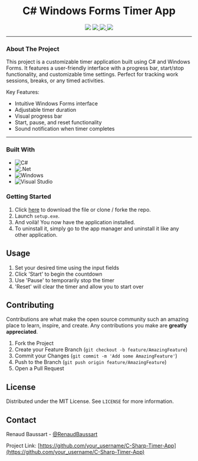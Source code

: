 <h1 align="center">C# Windows Forms Timer App</h1>
<p align="center"> 
    <img src='https://img.shields.io/badge/Mail-Renaud.Baussart%40proton.me-purple'>
    <a href='https://www.linkedin.com/in/renaud-baussart-278b362bb/'>
        <img src='https://img.shields.io/badge/linkedin-blue'>
    </a>
    <a href='https://twitter.com/RenaudBaussart'>
        <img src='https://img.shields.io/badge/Twitter%20%2F%20X-grey'>
    </a>
    <a href='https://github.com/RenaudBaussart/Memo-CheatSheet'>
        <img src='https://img.shields.io/badge/My%20cheat%20sheet-lightyellow'>
    </a>
</p>

---

### About The Project

This project is a customizable timer application built using C# and Windows Forms. It features a user-friendly interface with a progress bar, start/stop functionality, and customizable time settings. Perfect for tracking work sessions, breaks, or any timed activities.

Key Features:
- Intuitive Windows Forms interface
- Adjustable timer duration
- Visual progress bar
- Start, pause, and reset functionality
- Sound notification when timer completes

---

### Built With

- ![C#](https://img.shields.io/badge/c%23-%23239120.svg?style=for-the-badge&logo=c-sharp&logoColor=white)
- ![.Net](https://img.shields.io/badge/.NET-5C2D91?style=for-the-badge&logo=.net&logoColor=white)
- ![Windows](https://img.shields.io/badge/Windows-0078D6?style=for-the-badge&logo=windows&logoColor=white)
- ![Visual Studio](https://img.shields.io/badge/Visual%20Studio-5C2D91.svg?style=for-the-badge&logo=visual-studio&logoColor=white)

### Getting Started

1. Click [here](https://github.com/RenaudBaussart/timer_windowsform_app/archive/refs/heads/main.zip) to download the file or clone / forke the repo. 
2. Launch `setup.exe`.
3. And voilà! You now have the application installed.
4. To uninstall it, simply go to the app manager and uninstall it like any other application.

## Usage

1. Set your desired time using the input fields
2. Click 'Start' to begin the countdown
3. Use 'Pause' to temporarily stop the timer
4. 'Reset' will clear the timer and allow you to start over

## Contributing

Contributions are what make the open source community such an amazing place to learn, inspire, and create. Any contributions you make are **greatly appreciated**.

1. Fork the Project
2. Create your Feature Branch (`git checkout -b feature/AmazingFeature`)
3. Commit your Changes (`git commit -m 'Add some AmazingFeature'`)
4. Push to the Branch (`git push origin feature/AmazingFeature`)
5. Open a Pull Request

## License

Distributed under the MIT License. See `LICENSE` for more information.

## Contact

Renaud Baussart - [@RenaudBaussart](https://twitter.com/RenaudBaussart)

Project Link: [https://github.com/your_username/C-Sharp-Timer-App](https://github.com/your_username/C-Sharp-Timer-App)
